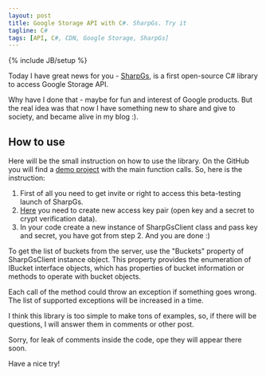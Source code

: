 ```yaml
--- 
layout: post
title: Google Storage API with C#. SharpGs. Try it
tagline: C#
tags: [API, C#, CDN, Google Storage, SharpGs]
---
```

{% include JB/setup %}

Today I have great news for you - <a class="offsite-link-inline" title="Locate sources on github" href="https://github.com/acropolium/SharpGs" target="_blank">SharpGs</a>, is a first open-source C# library to access Google Storage API.

Why have I done that - maybe for fun and interest of Google products. But the real idea was that now I have something new to share and give to society, and became alive in my blog :).

## How to use

Here will be the small instruction on how to use the library. On the GitHub you will find a <a class="offsite-link-inline" href="https://github.com/acropolium/SharpGs/blob/master/SharpGsDemo/Program.cs" target="_blank">demo project</a> with the main function calls. So, here is the instruction:

<ol>
	<li>First of all you need to get invite or right to access this beta-testing launch of SharpGs.</li>
	<li><a class="offsite-link-inline" title="Create new access key" href="https://sandbox.google.com/storage/m/manage" target="_blank">Here</a> you need to create new access key pair (open key and a secret to crypt verification data).</li>
	<li>In your code create a new instance of SharpGsClient class and pass key and secret, you have got from step 2. And you are done :)</li>
</ol>

To get the list of buckets from the server, use the "Buckets" property of SharpGsClient instance object. This property provides the enumeration of IBucket interface objects, which has properties of bucket information or methods to operate with bucket objects.

Each call of the method could throw an exception if something goes wrong. The list of supported exceptions will be increased in a time.

I think this library is too simple to make tons of examples, so, if there will be questions, I will answer them in comments or other post.

Sorry, for leak of comments inside the code, ope they will appear there soon.

Have a nice try!

